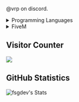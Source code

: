 @vrp on discord.

<details>
  <summary>Programming Languages</summary>
  <ul>
     <li><a href="https://www.lua.org/docs.html">Lua 5.4</a></li>
     <li><a href="https://developer.mozilla.org/en-US/docs/Web/HTML">HyperText [HTML]</a></li>
     <li><a href="https://developer.mozilla.org/en-US/docs/Web/CSS">Cascading Style Sheets [CSS]</a></li>
  </ul>
</details>

<details>
  <summary>FiveM</summary>
  <ul>
     <li>Owner & Developer of <a href="https://discord.gg/HMjWXmth74"> The West LA</a></li>
    <li><strong>More things in the works, including scripts for QBCore / ESX</strong></li>
  </ul>
</details>

## Visitor Counter
  <img src="https://profile-counter.glitch.me/fsgdev/count.svg" />
  
## GitHub Statistics

![fsgdev's Stats](https://github-readme-stats.vercel.app/api?username=fsgdev&theme=vue-dark&show_icons=true&hide_border=false&count_private=true)
